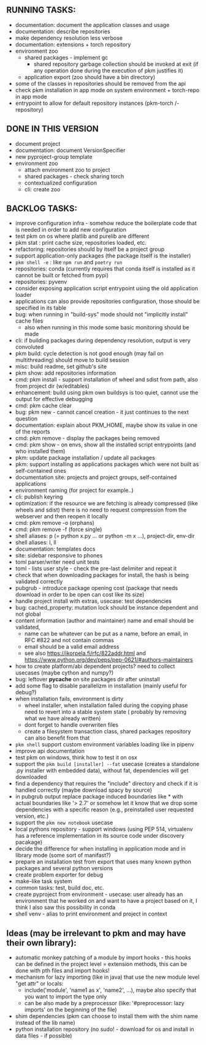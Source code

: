 ## RUNNING TASKS:

- documentation: document the application classes and usage
- documentation: describe repositories
- make dependency resolution less verbose
- documentation: extensions + torch repository
- environment zoo
    - shared packages - implement gc
        - shared repository garbage collection should be invoked at exit (if any operation done during the execution of
          pkm justifies it)
    - application export (zoo should have a bin directory)
- some of the classes in repositories should be removed from the api
- check pkm installation in app mode on system environment + torch-repo in app mode
- entrypoint to allow for default repository instances (pkm-torch /-repository)


## DONE IN THIS VERSION
- document project
- documentation: document VersionSpecifier
- new pyproject-group template
- environment zoo
    - attach environment zoo to project
    - shared packages - check sharing torch
    - contextualized configuration
    - cli: create zoo

## BACKLOG TASKS:

- improve configuration infra - somehow reduce the boilerplate code that is needed in order to add new configuration
- test pkm on os where platlib and purelib are different
- pkm stat : print cache size, repositories loaded, etc.
- refactoring: repositories should by itself be a project group
- support application-only packages (the package itself is the installer)
- `pkm shell -e` : like `npm run` and `poetry run`
- repositories: conda (currently requires that conda itself is installed as it cannot be built or fetched from pypi)
- repositories: pyvenv
- consider exposing application script entrypoint using the old application loader
- applications can also provide repositories configuration, those should be specified in its table
- bug: when running in "build-sys" mode should not "implicitly install" cache files
    - also when running in this mode some basic monitoring should be made
- cli: if building packages during dependency resolution, output is very convoluted
- pkm build: cycle detection is not good enough (may fail on multithreading) should move to build session
- misc: build readme, set github's site
- pkm show: add repositories information
- cmd: pkm install - support installation of wheel and sdist from path, also from project dir (w/editables)
- enhancement: build using pkm own buildsys is too quiet, cannot use the output for effective debugging
- cmd: pkm cache clear
- bug: pkm new - cannot cancel creation - it just continues to the next question
- documentation: explain about PKM_HOME, maybe show its value in one of the reports
- cmd: pkm remove - display the packages being removed
- cmd: pkm show - on envs, show all the installed script entrypoints (and who installed them)
- pkm: update package installation / update all packages
- pkm: support installing as applications packages which were not built as self-contained ones
- documentation site: projects and project groups, self-contained applications
- environment naming (for project for example..)
- cli: publish keyring
- optimization: if the resource we are fetching is already compressed (like wheels and sdist) there is no need to
  request compression from the webserver and then reopen it locally
- cmd: pkm remove -o (orphans)
- cmd: pkm remove -f (force single)
- shell aliases: p (= python x.py ... or python -m x ...), project-dir, env-dir
- shell aliases: l, ll
- documentation: templates docs
- site: sidebar responsive to phones
- toml parser/writer need unit tests
- toml - lists user style - check the pre-last delimiter and repeat it
- check that when downloading packages for install, the hash is being validated correctly
- pubgrub - introduce package opening cost (package that needs download in order to be open can cost like its size)
- handle project install with extras, usecase: test dependencies
- bug: cached_property: mutation lock should be instance dependent and not global
- content information (author and maintainer) name and email should be validated,
    - name can be whatever can be put as a name, before an email, in RFC #822 and not contain commas
    - email should be a valid email address
    - see also https://jkorpela.fi/rfc/822addr.html and https://www.python.org/dev/peps/pep-0621/#authors-maintainers
- how to create platform/abi dependent projects? need to collect usecases (maybe cython and numpy?)
- bug: leftover __pycache__ on site packages dir after uninstall
- add some flag to disable parallelizm in installation (mainly useful for debug?)
- when installation fails, environment is dirty
    - wheel installer, when installation failed during the copying phase need to revert into a stable system state (
      probably by removing what we have already written)
    - dont forget to handle overwriten files
    - create a filesystem transaction class, shared packages repository can also benefit from that
- `pkm shell` support custom environment variables loading like in pipenv
- improve api documentation
- test pkm on windows, think how to test it on osx
- support the `pkm build [installer] --fat` usecase (creates a standalone .py installer with embedded data), without
  fat, dependencies will get downloaded
- find a dependency that requires the "include" directory and check if it is handled correctly (maybe download spacy by
  source)
- in pubgrub output replace package induced boundaries like * with actual boundaries like '> 2.7' or somehow let it know
  that we drop some dependencies with a specific reason (e.g., preinstalled user requested version, etc.)
- support the `pkm new notebook` usecase
- local pythons repository - support windows (using PEP 514, virtualenv has a reference implementation in its source
  code under discovery pacakage)
- decide the difference for when installing in application mode and in library mode (some sort of manifast?)
- prepare an installation test from export that uses many known python packages and several python versions
- create problem exporter for debug
- make-like task system
- common tasks: test, build doc, etc.
- create pyproject from environment - usecase: user already has an environment that he worked on and want to have a
  project based on it, I think I also saw this possibility in conda
- shell venv - alias to print environment and project in context

## Ideas (may be irrelevant to pkm and may have their own library):

- automatic monkey patching of a module by import hooks - this hooks can be defined in the project level = extension
  methods, this can be done with pth files and import hooks!
- mechanism for lazy importing (like in java) that use the new module level "get attr" or locals:
    - include('module', 'name1 as x', 'name2', ...), maybe also specify that you want to import the type only
    - can be also made by a preprocessor (like: '#preprocessor: lazy imports' on the beginning of the file)
- shim dependencies (pkm can choose to install them with the shim name instead of the lib name)
- python installation repository (no sudo! - download for os and install in data files - if possible)